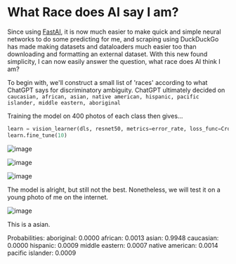 # What Race does AI say I am?

Since using [FastAI](https://github.com/fastai/fastai), it is now much easier to make quick and simple neural networks to do some predicting for me, and scraping using DuckDuckGo has made making datasets and dataloaders much easier too than downloading and formatting an external dataset. With this new found simplicity, I can now easily answer the question, what race does AI think I am?

To begin with, we'll construct a small list of 'races' according to what ChatGPT says for discriminatory ambiguity. ChatGPT ultimately decided on `caucasian, african, asian, native american, hispanic, pacific islander, middle eastern, aboriginal`

Training the model on 400 photos of each class then gives...

```python
learn = vision_learner(dls, resnet50, metrics=error_rate, loss_func=CrossEntropyLossFlat())
learn.fine_tune(10)
```
![image](https://github.com/etwaugh/etwaugh.github.io/assets/114034917/f2b01e55-3c70-4263-99e8-a94e5a6641b3)

![image](https://github.com/etwaugh/etwaugh.github.io/assets/114034917/47a2de56-0451-43e3-9052-9fee36683b9f)

![image](https://github.com/etwaugh/etwaugh.github.io/assets/114034917/51f6fe1f-e060-4519-bc8f-1518a3f239aa)

The model is alright, but still not the best. Nonetheless, we will test it on a young photo of me on the internet.

![image](https://github.com/etwaugh/etwaugh.github.io/assets/114034917/4d1014ed-3623-4e84-9d2d-37062f6885c8)

This is a asian.

Probabilities:
   aboriginal: 0.0000
   african: 0.0013
   asian: 0.9948
   caucasian: 0.0000
   hispanic: 0.0009
   middle eastern: 0.0007
   native american: 0.0014
   pacific islander: 0.0009




